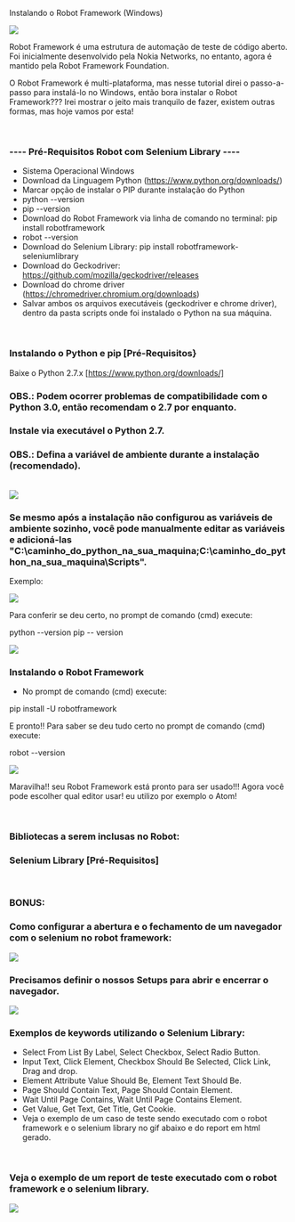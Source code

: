 Instalando o Robot Framework (Windows)

<div align="left">
<img src="https://github.com/fabiosouthsystem/Instala-o-e-configura-o-Robot-Framework/blob/main/r0.png">
</p>
Robot Framework é uma estrutura de automação de teste de código aberto. Foi inicialmente desenvolvido pela Nokia Networks, no entanto, agora é mantido pela Robot Framework Foundation.

O Robot Framework é multi-plataforma, mas nesse tutorial direi o passo-a-passo para instalá-lo no Windows, então bora instalar o Robot Framework??? Irei mostrar o jeito mais tranquilo de fazer, existem outras formas, mas hoje vamos por esta!

<br/>

### ---- Pré-Requisitos Robot com Selenium Library ----
- Sistema Operacional Windows
- Download da Linguagem Python (https://www.python.org/downloads/)
- Marcar opção de instalar o PIP durante instalação do Python
- python --version
- pip --version
- Download do Robot Framework via linha de comando no terminal: pip install robotframework
- robot --version
- Download do Selenium Library: pip install robotframework-seleniumlibrary
- Download do Geckodriver: https://github.com/mozilla/geckodriver/releases
- Download do chrome driver (https://chromedriver.chromium.org/downloads)
- Salvar ambos os arquivos executáveis (geckodriver e chrome driver), dentro da pasta scripts onde foi instalado o Python na sua máquina.

<br/>

### Instalando o Python e pip [Pré-Requisitos}
Baixe o Python 2.7.x [https://www.python.org/downloads/] 
### OBS.: Podem ocorrer problemas de compatibilidade com o Python 3.0, então recomendam o 2.7 por enquanto.
### Instale via executável o Python 2.7. 
### OBS.: Defina a variável de ambiente durante a instalação (recomendado).

<br/>

<div align="left">
<img src="https://github.com/fabiosouthsystem/Instala-o-e-configura-o-Robot-Framework/blob/main/r2.png">
  
### Se mesmo após a instalação não configurou as variáveis de ambiente sozinho, você pode manualmente editar as variáveis e adicioná-las "C:\caminho_do_python_na_sua_maquina\;C:\caminho_do_python_na_sua_maquina\Scripts".

Exemplo: 

<div align="left">
<img src="https://github.com/fabiosouthsystem/Instala-o-e-configura-o-Robot-Framework/blob/main/r3.png">
  
Para conferir se deu certo, no prompt de comando (cmd) execute:

python --version
pip -- version
  
<div align="left">
<img src="https://github.com/fabiosouthsystem/Instala-o-e-configura-o-Robot-Framework/blob/main/r4.png">

<br/>
  
  
### Instalando o Robot Framework   
  - No prompt de comando (cmd) execute:
      
pip install -U robotframework
      
  E pronto!! Para saber se deu tudo certo no prompt de comando (cmd) execute:

robot --version
</ul>
  
<div align="left">
<img src="https://github.com/fabiosouthsystem/Instala-o-e-configura-o-Robot-Framework/blob/main/r5.png">

Maravilha!! seu Robot Framework está pronto para ser usado!!! Agora você pode escolher qual editor usar! eu utilizo por exemplo o Atom!

  
<br/>
  
### **Bibliotecas a serem inclusas no Robot**:
### Selenium Library [Pré-Requisitos] 
  
<br/>
  
### BONUS:
### Como configurar a abertura e o fechamento de um navegador com o selenium no robot framework: 

<div align="left">
<img src="https://github.com/fabiosouthsystem/Instala-o-e-configura-o-Robot-Framework/blob/main/r9.jpg">
  
<br/>
 
### Precisamos definir o nossos Setups para abrir e encerrar o navegador.

<div align="left">
<img src="https://github.com/fabiosouthsystem/Instala-o-e-configura-o-Robot-Framework/blob/main/r10.jpg">

<br/>

### Exemplos de keywords utilizando o Selenium Library:

- Select From List By Label, Select Checkbox, Select Radio Button.
- Input Text, Click Element, Checkbox Should Be Selected, Click Link, Drag and drop.
- Element Attribute Value Should Be, Element Text Should Be.
- Page Should Contain Text, Page Should Contain Element.
- Wait Until Page Contains, Wait Until Page Contains Element.
- Get Value, Get Text, Get Title, Get Cookie.
- Veja o exemplo de um caso de teste sendo executado com o robot framework e o selenium library no gif abaixo e do report em html gerado.
<br/>
  
### Veja o exemplo de um report de teste executado com o robot framework e o selenium library.
  
<div align="left">
<img src="https://github.com/fabiosouthsystem/Instala-o-e-configura-o-Robot-Framework/blob/main/r11.jpg">  
